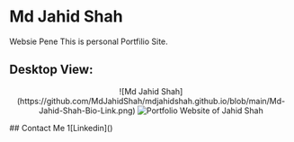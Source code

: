 # Md Jahid Shah
Websie Pene
This is personal Portfilio Site.

## Desktop View:
<p align="center">
![Md Jahid Shah](https://github.com/MdJahidShah/mdjahidshah.github.io/blob/main/Md-Jahid-Shah-Bio-Link.png)
    <img src="#" alt="Portfolio Website of Jahid Shah">
</p>
## Contact Me
1[Linkedin]()
